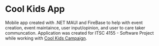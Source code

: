 # Cool Kids App
Mobile app created with .NET MAUI and FireBase to help with event creation, event maintaince, user input/opinion, and user to care taker communcation.
Application was created for ITSC 4155 - Software Project while working with [Cool Kids Campaign](https://coolkidscampaign.org/).
